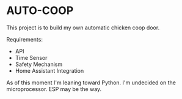 # AUTO-COOP

This project is to build my own automatic chicken coop door.

Requirements:
- API
- Time Sensor
- Safety Mechanism
- Home Assistant Integration

As of this moment I'm leaning toward Python. I'm undecided on the microprocessor. ESP may be the way.
